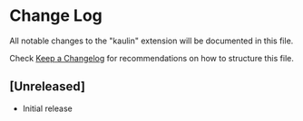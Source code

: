 # Change Log

All notable changes to the "kaulin" extension will be documented in this file.

Check [Keep a Changelog](http://keepachangelog.com/) for recommendations on how to structure this file.

## [Unreleased]

- Initial release